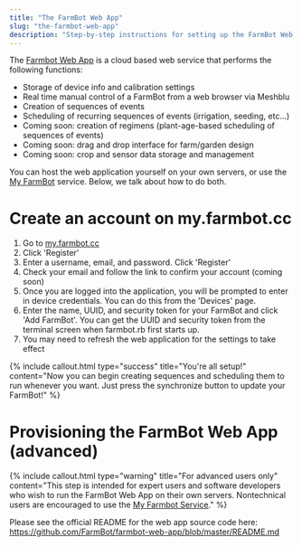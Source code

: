 ```yaml
---
title: "The FarmBot Web App"
slug: "the-farmbot-web-app"
description: "Step-by-step instructions for setting up the FarmBot Web App"
---
```


The [Farmbot Web App](https://github.com/FarmBot/farmbot-web-app) is a cloud based web service that performs the following functions:

 * Storage of device info and calibration settings
 * Real time manual control of a FarmBot from a web browser via Meshblu
 * Creation of sequences of events
 * Scheduling of recurring sequences of events (irrigation, seeding, etc...)
 * Coming soon: creation of regimens (plant-age-based scheduling of sequences of events)
 * Coming soon: drag and drop interface for farm/garden design
 * Coming soon: crop and sensor data storage and management

You can host the web application yourself on your own servers, or use the [My FarmBot](http://my.farmbot.cc) service. Below, we talk about how to do both.

# Create an account on my.farmbot.cc

1. Go to [my.farmbot.cc](http://my.farmbot.cc)
2. Click 'Register'
3. Enter a username, email, and password. Click 'Register'
4. Check your email and follow the link to confirm your account (coming soon)
5. Once you are logged into the application, you will be prompted to enter in device credentials. You can do this from the 'Devices' page.
6. Enter the name, UUID, and security token for your FarmBot and click 'Add FarmBot'. You can get the UUID and security token from the terminal screen when farmbot.rb first starts up.
7. You may need to refresh the web application for the settings to take effect

{%
include callout.html
type="success"
title="You're all setup!"
content="Now you can begin creating sequences and scheduling them to run whenever you want. Just press the synchronize button to update your FarmBot!"
%}



# Provisioning the FarmBot Web App (advanced)



{%
include callout.html
type="warning"
title="For advanced users only"
content="This step is intended for expert users and software developers who wish to run the FarmBot Web App on their own servers. Nontechnical users are encouraged to use the [My Farmbot Service](http://my.farmbot.cc)."
%}

Please see the official README for the web app source code here: https://github.com/FarmBot/farmbot-web-app/blob/master/README.md
